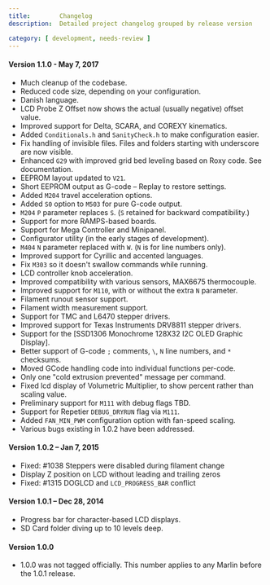 ```yaml
---
title:        Changelog
description:  Detailed project changelog grouped by release version

category: [ development, needs-review ]
---
```


#### Version 1.1.0 - May 7, 2017

 - Much cleanup of the codebase.
 - Reduced code size, depending on your configuration.
 - Danish language.
 - LCD Probe Z Offset now shows the actual (usually negative) offset value.
 - Improved support for Delta, SCARA, and COREXY kinematics.
 - Added `Conditionals.h` and `SanityCheck.h` to make configuration easier.
 - Fix handling of invisible files. Files and folders starting with underscore are now visible.
 - Enhanced `G29` with improved grid bed leveling based on Roxy code. See documentation.
 - EEPROM layout updated to `V21`.
 - Short EEPROM output as G-code – Replay to restore settings.
 - Added `M204` travel acceleration options.
 - Added `S0` option to `M503` for pure G-code output.
 - `M204` `P` parameter replaces `S`. (`S` retained for backward compatibility.)
 - Support for more RAMPS-based boards.
 - Support for Mega Controller and Minipanel.
 - Configurator utility (in the early stages of development).
 - `M404` `N` parameter replaced with `W`. (`N` is for line numbers only).
 - Improved support for Cyrillic and accented languages.
 - Fix `M303` so it doesn't swallow commands while running.
 - LCD controller knob acceleration.
 - Improved compatibility with various sensors, MAX6675 thermocouple.
 - Improved support for `M110`, with or without the extra `N` parameter.
 - Filament runout sensor support.
 - Filament width measurement support.
 - Support for TMC and L6470 stepper drivers.
 - Improved support for Texas Instruments DRV8811 stepper drivers.
 - Support for the [SSD1306 Monochrome 128X32 I2C OLED Graphic Display].
 - Better support of G-code `;` comments, `\`, `N` line numbers, and `*` checksums.
 - Moved GCode handling code into individual functions per-code.
 - Only one "cold extrusion prevented" message per command.
 - Fixed lcd display of Volumetric Multiplier, to show percent rather than scaling value.
 - Preliminary support for `M111` with debug flags TBD.
 - Support for Repetier `DEBUG_DRYRUN` flag via `M111`.
 - Added `FAN_MIN_PWM` configuration option with fan-speed scaling.
 - Various bugs existing in 1.0.2 have been addressed.

#### Version 1.0.2 – Jan 7, 2015

 - Fixed: #1038 Steppers were disabled during filament change
 - Display Z position on LCD without leading and trailing zeros
 - Fixed: #1315 DOGLCD and `LCD_PROGRESS_BAR` conflict

#### Version 1.0.1 – Dec 28, 2014

 - Progress bar for character-based LCD displays.
 - SD Card folder diving up to 10 levels deep.

#### Version 1.0.0

 - 1.0.0 was not tagged officially. This number applies to any Marlin before the 1.0.1 release.
